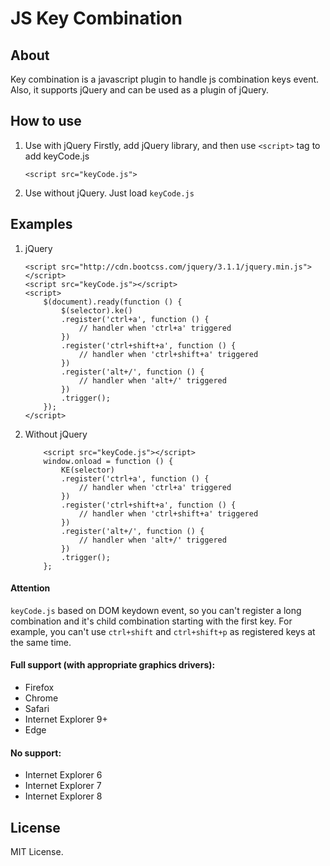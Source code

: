 # JS Key Combination

## About

Key combination is a javascript plugin to handle js combination keys event.
Also, it supports jQuery and can be used as a plugin of jQuery.

## How to use
1. Use with jQuery
    Firstly, add jQuery library, and then use `<script>` tag to add keyCode.js

    `<script src="keyCode.js">`
2. Use without jQuery.
    Just load `keyCode.js`


## Examples

1. jQuery

    ```
    <script src="http://cdn.bootcss.com/jquery/3.1.1/jquery.min.js"></script>
    <script src="keyCode.js"></script>
    <script>
        $(document).ready(function () {
            $(selector).ke()
            .register('ctrl+a', function () {
                // handler when 'ctrl+a' triggered
            })
            .register('ctrl+shift+a', function () {
                // handler when 'ctrl+shift+a' triggered
            })
            .register('alt+/', function () {
                // handler when 'alt+/' triggered
            })
            .trigger();
        });
    </script>
    ```
2. Without jQuery

    ```
        <script src="keyCode.js"></script>
        window.onload = function () {
            KE(selector)
            .register('ctrl+a', function () {
                // handler when 'ctrl+a' triggered
            })
            .register('ctrl+shift+a', function () {
                // handler when 'ctrl+shift+a' triggered
            })
            .register('alt+/', function () {
                // handler when 'alt+/' triggered
            })
            .trigger();
        };
    ```

#### Attention

`keyCode.js` based on DOM keydown event, so you can't register a long combination
and it's child combination starting with the first key. For example, you can't
use `ctrl+shift` and `ctrl+shift+p` as registered keys at the same time.

#### Full support (with appropriate graphics drivers):
* Firefox
* Chrome
* Safari
* Internet Explorer 9+
* Edge

#### No support:
* Internet Explorer 6
* Internet Explorer 7
* Internet Explorer 8

## License
MIT License.
